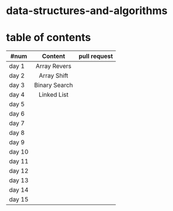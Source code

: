 # data-structures-and-algorithms


# table of contents

| #num     |    Content     |    pull request | 
|----------|:-----------:|:----------:|
| day 1    |      Array Revers       |            |
| day 2    |    Array Shift         |            |
| day 3    |       Binary Search      |            |
| day 4    |     Linked List        |            |
| day 5    |             |            |
| day 6    |             |            |
| day 7    |             |            |
| day 8    |             |            |
| day 9    |             |            |
| day 10   |             |            |
| day 11   |             |            |
| day 12   |             |            |
| day 13   |             |            |
| day 14   |             |            |
| day 15   |             |            |

